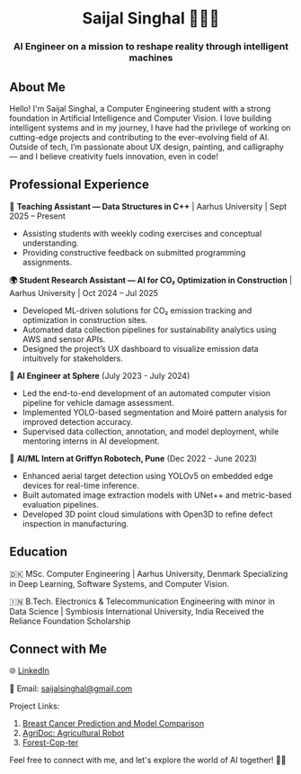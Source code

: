 <h1 align="center">Saijal Singhal 👩🏻‍💻</h1>
<h3 align="center">AI Engineer on a mission to reshape reality through intelligent machines</h3>

## About Me
Hello! I'm Saijal Singhal, a Computer Engineering student with a strong foundation in Artificial Intelligence and Computer Vision. I love building intelligent systems and in my journey, I have had the privilege of working on cutting-edge projects and contributing to the ever-evolving field of AI. Outside of tech, I’m passionate about UX design, painting, and calligraphy — and I believe creativity fuels innovation, even in code!

## Professional Experience

🧠 **Teaching Assistant — Data Structures in C++** | Aarhus University | Sept 2025 – Present
- Assisting students with weekly coding exercises and conceptual understanding.
- Providing constructive feedback on submitted programming assignments.

**🌍 Student Research Assistant — AI for CO₂ Optimization in Construction** | Aarhus University | Oct 2024 – Jul 2025
- Developed ML-driven solutions for CO₂ emission tracking and optimization in construction sites.
- Automated data collection pipelines for sustainability analytics using AWS and sensor APIs.
- Designed the project’s UX dashboard to visualize emission data intuitively for stakeholders.

🚀 **AI Engineer at Sphere** (July 2023 - July 2024)
- Led the end-to-end development of an automated computer vision pipeline for vehicle damage assessment.
- Implemented YOLO-based segmentation and Moiré pattern analysis for improved detection accuracy.
- Supervised data collection, annotation, and model deployment, while mentoring interns in AI development.

💼 **AI/ML Intern at Griffyn Robotech, Pune** (Dec 2022 - June 2023)
- Enhanced aerial target detection using YOLOv5 on embedded edge devices for real-time inference.
- Built automated image extraction models with UNet++ and metric-based evaluation pipelines.
- Developed 3D point cloud simulations with Open3D to refine defect inspection in manufacturing.

## Education
🇩🇰 MSc. Computer Engineering | Aarhus University, Denmark
Specializing in Deep Learning, Software Systems, and Computer Vision.

🇮🇳 B.Tech. Electronics & Telecommunication Engineering with minor in Data Science | Symbiosis International University, India
Received the Reliance Foundation Scholarship

## Connect with Me
🌐 [LinkedIn](https://www.linkedin.com/in/saijal-singhal-72897b1b5/)

📧 Email: saijalsinghal@gmail.com

Project Links:
1. [Breast Cancer Prediction and Model Comparison](https://github.com/saij19/Breast-Cancer-Detection)
2. [AgriDoc: Agricultural Robot](https://github.com/saij19/Agri-Doc-Final-Year-Proj-)
3. [Forest-Cop-ter](https://github.com/saij19/Forest-cop-ter)

Feel free to connect with me, and let's explore the world of AI together! 🤖✨
